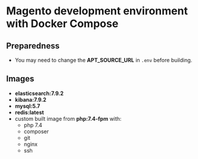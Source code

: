 # Magento development environment with Docker Compose


## Preparedness

- You may need to change the **APT_SOURCE_URL** in `.env` before building.


## Images

- **elasticsearch:7.9.2**
- **kibana:7.9.2**
- **mysql:5.7**
- **redis:latest**
- custom built image from **php:7.4-fpm** with:
    - php 7.4
    - composer
    - git
    - nginx
    - ssh
